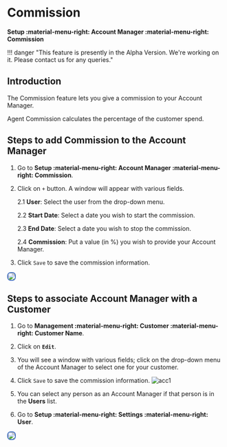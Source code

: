 # Commission

**Setup :material-menu-right: Account Manager :material-menu-right: Commission**

!!! danger "This feature is presently in the Alpha Version. We're working on it. Please contact us for any queries."

## Introduction

The Commission feature lets you give a commission to your Account Manager.

Agent Commission calculates the percentage of the customer spend.

## Steps to add Commission to the Account Manager

1. Go to **Setup :material-menu-right: Account Manager :material-menu-right: Commission**.

2. Click on `+` button. A window will appear with various fields.

    2.1 **User**: Select the user from the drop-down menu.

    2.2 **Start Date**: Select a date you wish to start the commission.

    2.3 **End Date**: Select a date you wish to stop the commission.

    2.4 **Commission**: Put a value (in %) you wish to provide your Account Manager.

3. Click `Save` to save the commission information.
<img src= "/setup/img/acc42.jpg" style="border: 2px solid #4472C4; border-radius: 8px;">

## Steps to associate Account Manager with a Customer

1. Go to **Management :material-menu-right: Customer :material-menu-right: Customer Name**.

2. Click on **`Edit`**.

3. You will see a window with various fields; click on the drop-down menu of the Account Manager to select one for your customer.

4. Click `Save` to save the commission information. ![acc1](/setup/img/acc1.jpg)

5. You can select any person as an Account Manager if that person is in the **Users** list.

6. Go to **Setup :material-menu-right: Settings :material-menu-right: User**.
<img src= "/setup/img/commission.png" style="border: 2px solid #4472C4; border-radius: 8px;">
